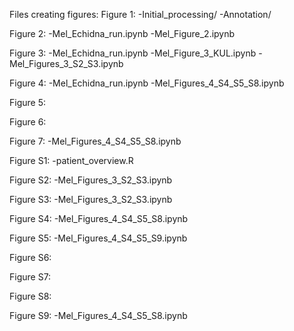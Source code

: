 Files creating figures:
Figure 1:
-Initial_processing/
-Annotation/

Figure 2:
-Mel_Echidna_run.ipynb
-Mel_Figure_2.ipynb

Figure 3:
-Mel_Echidna_run.ipynb
-Mel_Figure_3_KUL.ipynb
-Mel_Figures_3_S2_S3.ipynb

Figure 4:
-Mel_Echidna_run.ipynb
-Mel_Figures_4_S4_S5_S8.ipynb

Figure 5:

Figure 6:

Figure 7:
-Mel_Figures_4_S4_S5_S8.ipynb

Figure S1:
-patient_overview.R

Figure S2:
-Mel_Figures_3_S2_S3.ipynb

Figure S3:
-Mel_Figures_3_S2_S3.ipynb

Figure S4:
-Mel_Figures_4_S4_S5_S8.ipynb

Figure S5:
-Mel_Figures_4_S4_S5_S9.ipynb

Figure S6:

Figure S7:

Figure S8:

Figure S9:
-Mel_Figures_4_S4_S5_S8.ipynb
